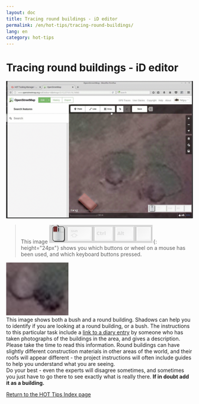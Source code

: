 ```yaml
---
layout: doc
title: Tracing round buildings - iD editor
permalink: /en/hot-tips/tracing-round-buildings/
lang: en
category: hot-tips
---
```


Tracing round buildings - iD editor
============

<!-- > This guide may be downloaded as [tm_starting_en.odt](/files/tm_starting_en.odt) or [tm_starting_en.pdf](/files/tm_starting_en.pdf)  
> Created 2016-10-30  -->  

![Round Buildings][]  

> This image ![keymon]{: height="24px"} shows you which buttons or wheel on a mouse has been used, and which keyboard buttons pressed.  

![bush-and-round-building][]  
This image shows both a bush and a round building. Shadows can help you to identify if you are looking at a round building, or a bush. The instructions to this particular task include a [link to a diary entry](https://www.openstreetmap.org/user/IvanGayton/diary/38612) by someone who has taken photographs of the buildings in the area, and gives a description. Please take the time to read this information. Round buildings can have slightly different construction materials in other areas of the world, and their roofs will appear different - the project instructions will often include guides to help you understand what you are seeing.  
Do your best - even the experts will disagree sometimes, and sometimes you just have to go there to see exactly what is really there. **If in doubt add it as a building.**  

[Return to the HOT Tips Index page](/en/hot-tips/)

[keymon]:/images/hot-tips/keymon.png
[Round Buildings]: /images/hot-tips/round_building.gif
[bush-and-round-building]: /images/hot-tips/bush-and-round-building.png
